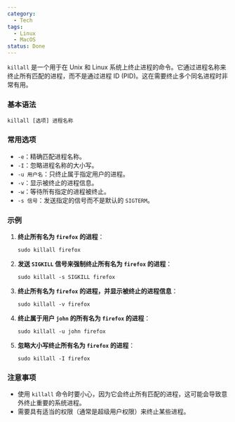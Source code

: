 ```yaml
---
category:
  - Tech
tags:
  - Linux
  - MacOS
status: Done
---
```




`killall` 是一个用于在 Unix 和 Linux 系统上终止进程的命令。它通过进程名称来终止所有匹配的进程，而不是通过进程 ID (PID)。这在需要终止多个同名进程时非常有用。

### 基本语法
```
killall [选项] 进程名称
```

### 常用选项
- `-e`：精确匹配进程名称。
- `-I`：忽略进程名称的大小写。
- `-u 用户名`：只终止属于指定用户的进程。
- `-v`：显示被终止的进程信息。
- `-w`：等待所有指定的进程被终止。
- `-s 信号`：发送指定的信号而不是默认的 `SIGTERM`。

### 示例

1. **终止所有名为 `firefox` 的进程**：
   ```shell
   sudo killall firefox
   ```

2. **发送 `SIGKILL` 信号来强制终止所有名为 `firefox` 的进程**：
   ```shell
   sudo killall -s SIGKILL firefox
   ```

3. **终止所有名为 `firefox` 的进程，并显示被终止的进程信息**：
   ```shell
   sudo killall -v firefox
   ```

4. **终止属于用户 `john` 的所有名为 `firefox` 的进程**：
   ```shell
   sudo killall -u john firefox
   ```

5. **忽略大小写终止所有名为 `firefox` 的进程**：
   ```shell
   sudo killall -I firefox
   ```

### 注意事项
- 使用 `killall` 命令时要小心，因为它会终止所有匹配的进程，这可能会导致意外终止重要的系统进程。
- 需要具有适当的权限（通常是超级用户权限）来终止某些进程。

